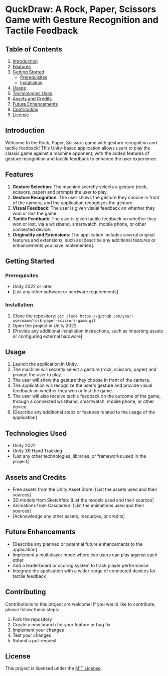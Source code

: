 # QuckDraw: A Rock, Paper, Scissors Game with Gesture Recognition and Tactile Feedback

## Table of Contents
1. [Introduction](#introduction)
2. [Features](#features)
3. [Getting Started](#getting-started)
   - [Prerequisites](#prerequisites)
   - [Installation](#installation)
4. [Usage](#usage)
5. [Technologies Used](#technologies-used)
6. [Assets and Credits](#assets-and-credits)
7. [Future Enhancements](#future-enhancements)
8. [Contributing](#contributing)
9. [License](#license)

## Introduction

Welcome to the Rock, Paper, Scissors game with gesture recognition and tactile feedback! This Unity-based application allows users to play the classic game against a machine opponent, with the added features of gesture recognition and tactile feedback to enhance the user experience.

## Features

1. **Gesture Selection**: The machine secretly selects a gesture (rock, scissors, paper) and prompts the user to play.
2. **Gesture Recognition**: The user shows the gesture they choose in front of the camera, and the application recognizes the gesture.
3. **Visual Feedback**: The user is given visual feedback on whether they won or lost the game.
4. **Tactile Feedback**: The user is given tactile feedback on whether they won or lost, via a wristband, smartwatch, mobile phone, or other connected device.
5. **Originality and Extensions**: The application includes several original features and extensions, such as [describe any additional features or enhancements you have implemented].

## Getting Started

### Prerequisites

- Unity 2022 or later
- [List any other software or hardware requirements]

### Installation

1. Clone the repository: `git clone https://github.com/your-username/rock-paper-scissors-game.git`
2. Open the project in Unity 2022.
3. [Provide any additional installation instructions, such as importing assets or configuring external hardware]

## Usage

1. Launch the application in Unity.
2. The machine will secretly select a gesture (rock, scissors, paper) and prompt the user to play.
3. The user will show the gesture they choose in front of the camera.
4. The application will recognize the user's gesture and provide visual feedback on whether they won or lost the game.
5. The user will also receive tactile feedback on the outcome of the game, through a connected wristband, smartwatch, mobile phone, or other device.
6. [Describe any additional steps or features related to the usage of the application]

## Technologies Used

- Unity 2022
- Unity XR Hand Tracking
- [List any other technologies, libraries, or frameworks used in the project]

## Assets and Credits

- Free assets from the Unity Asset Store: [List the assets used and their sources]
- 3D models from Sketchfab: [List the models used and their sources]
- Animations from Cascadeur: [List the animations used and their sources]
- [Acknowledge any other assets, resources, or credits]

## Future Enhancements

- [Describe any planned or potential future enhancements to the application]
- Implement a multiplayer mode where two users can play against each other
- Add a leaderboard or scoring system to track player performance
- Integrate the application with a wider range of connected devices for tactile feedback

## Contributing

Contributions to this project are welcome! If you would like to contribute, please follow these steps:

1. Fork the repository
2. Create a new branch for your feature or bug fix
3. Implement your changes
4. Test your changes
5. Submit a pull request

## License

This project is licensed under the [MIT License](LICENSE).
